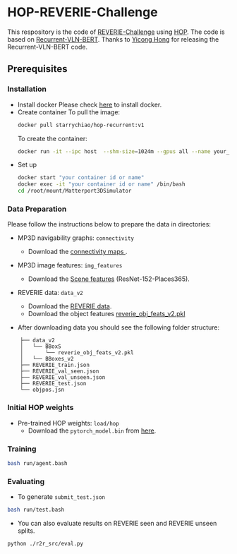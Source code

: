 # HOP-REVERIE-Challenge
This respository is the code of [REVERIE-Challenge](https://yuankaiqi.github.io/REVERIE_Challenge/) using [HOP](https://arxiv.org/abs/2203.11591). The code is based on [Recurrent-VLN-BERT](https://github.com/YicongHong/Recurrent-VLN-BERT). Thanks to [Yicong Hong](https://github.com/YicongHong) for releasing the Recurrent-VLN-BERT code.

## Prerequisites
### Installation
- Install docker
  Please check [here](https://docs.docker.com/engine/install/ubuntu/) to install docker.
- Create container
  To pull the image: 
  ```sh
  docker pull starrychiao/hop-recurrent:v1
  ```
  To create the container:
  ```sh
  docker run -it --ipc host  --shm-size=1024m --gpus all --name your_name  --volume "your_directory":/root/mount/Matterport3DSimulator starrychiao/hop-recurrent:v1
  ```
- Set up
  ```sh
  docker start "your container id or name"
  docker exec -it "your container id or name" /bin/bash
  cd /root/mount/Matterport3DSimulator
  ```

### Data Preparation

Please follow the instructions below to prepare the data in directories:

- MP3D navigability graphs: `connectivity`
    - Download the [connectivity maps ](https://github.com/peteanderson80/Matterport3DSimulator/tree/master/connectivity).
- MP3D image features: `img_features`
    - Download the [Scene features](https://www.dropbox.com/s/85tpa6tc3enl5ud/ResNet-152-places365.zip?dl=1) (ResNet-152-Places365).
- REVERIE data: `data_v2`
    - Download the [REVERIE data](https://github.com/YuankaiQi/REVERIE/tree/master/tasks/REVERIE/data_v2).
    - Download the object features [reverie_obj_feats_v2.pkl](https://drive.google.com/file/d/1zwV3QDPUVt7YmBNqTaCdS6v01U4b6p7M/view?usp=sharing)

- After downloading data you should see the following folder structure:
```
    ├── data_v2
    │   └── BBoxS
    │       └── reverie_obj_feats_v2.pkl
    │   └── BBoxes_v2
    ├── REVERIE_train.json
    ├── REVERIE_val_seen.json
    ├── REVERIE_val_unseen.json
    ├── REVERIE_test.json
    └── objpos.jsn
```

### Initial HOP weights
- Pre-trained HOP weights: `load/hop`
  - Download the `pytorch_model.bin` from [here](https://drive.google.com/drive/folders/1RtGij0T8__xrlhmVjFWqbQW2NYrcjK-R?usp=sharing).

### Training
```bash
bash run/agent.bash
```
### Evaluating
- To generate `submit_test.json`
```bash
bash run/test.bash
```
- You can also evaluate results on REVERIE seen and REVERIE unseen splits.
```bash
python ./r2r_src/eval.py
```

